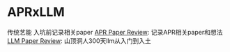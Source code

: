 # APRxLLM
传统艺能 入坑前记录相关paper
[APR Paper Review](./APRPaperReview.md): 记录APR相关paper和想法
[LLM Paper Review](./LLMPaperReview.md): 山顶洞人300天llm从入门到入土
